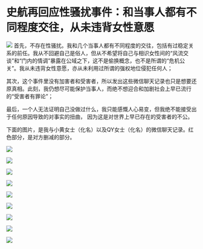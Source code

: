 # 史航再回应性骚扰事件：和当事人都有不同程度交往，从未违背女性意愿

![](https://inews.gtimg.com/news_bt/O599uq5gDxOQ274HNOMO0GfS7YnGkRPEGonEsrQa8KxAwAA/1000)
首先，不存在性骚扰。我和几个当事人都有不同程度的交往，包括有过稳定关系的前任。我从不回避自己是俗人，但从不希望将自己与相识女性间的“风流交谈”和“门内的情调”暴露在公域之下，这不是偷换概念，也不是所谓的“危机公关”。我从未违背女性意愿，亦从未利用过所谓的强权地位侵犯任何人；

其次，这个事件里没有加害者和受害者，所以发出这些微信聊天记录也只是想要还原真相。此刻，我仍想尽可能保护当事人，而绝不想迎合和加剧社会上早已流行的“受害者有罪论”；

最后，一个人无法证明自己没做过什么，我只能感慨人心易变，但我绝不能接受出于任何原因导致的对事实的扭曲， 因为这是对世界上早已存在的受害者的不公。

下面的图片，是我与小黄女士（化名）以及QY女士（化名）的微信聊天记录。红色部分，是对方删减的部分。

![](https://inews.gtimg.com/news_bt/OvnXZHAClOPQYxy9kt4aac0OC1i_cH9_29DOfY214ChNAAA/1000)

![](https://inews.gtimg.com/news_bt/OIOcLVtxgygRJFPU0TsaQSsorGH5inP04L9heXIyE37wIAA/1000)

![](https://inews.gtimg.com/news_bt/OshI9TeXFQIbuEVrheZqgIP2vNqU4f5OgKKeFz36TUtKwAA/1000)

![](https://inews.gtimg.com/news_bt/OXG1VWDj90DH-gax73oxhjMLEaPN5ZKb9lXyEcNWy_eZUAA/1000)

![](https://inews.gtimg.com/news_bt/OKtUWfzflhaZg8NeAmQnQmUD9btt9hvVhHI11xJd4IMe8AA/1000)

![](https://inews.gtimg.com/news_bt/O9YmxAZfzxFo7uUfk9Lur920b640JNOe5BKDvwwB-WAzAAA/1000)

![](https://inews.gtimg.com/news_bt/OSS9rJINDCHgZdvSBYZ2NE_yjbAmvh5H2rjcMtk6-XymwAA/1000)

![](https://inews.gtimg.com/news_bt/OQuYXhQAcTl8QicZhTrTouI-NXurEh4ZLJFFJuWKL1tegAA/1000)

![](https://inews.gtimg.com/news_bt/OltQAEe9_ODKYHpTfTs3oc9eV_7YBlOfYSq3YGwuGXBikAA/1000)

